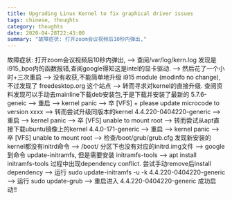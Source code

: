 ```yaml
---
title: Upgrading Linux Kernel to fix graphical driver issues
tags: chinese, thoughts
category: thoughts
date: 2020-04-28T22:43:00
summary: "故障症状: 打开zoom会议视频后10秒内弹出,"
---
```


故障症状: 打开zoom会议视频后10秒内弹出,
--> 查阅/var/log/kern.log 发现是i915_bpo内的函数报错,查阅google得知这是intel的显卡驱动.
--> 然后花了一个小时+三次重启 --> 没有收获,不能简单地升级 i915 module (modinfo no change), 不过发现了 freedesktop.org 这个站点
--> 转而寻求对kernel的直接升级. 查阅资料发现可以手动去mainline下载deb安装包,于是下载并安装了最新的 5.7.6-geneic
--> 重启 --> kernel panic --> 卒 [VFS] + please update microcode to version xxxx
--> 转而尝试升级同版本的kernel 4.4.220-0404220-generic
--> 重启 --> kernel panic --> 卒 [VFS] unable to mount root
--> 转而尝试从apt直接下载ubuntu镜像上的kernel 4.4.0-171-generic
--> 重启 --> kernel panic --> 卒 [VFS] unable to mount root
--> 检查/boot/grub/grub.cfg 发现新安装的kernel都没有initrd命令
--> /boot/ 分区下也没有对应的initrd.img文件
--> google到命令 update-initramfs, 但是需要安装 initramfs-tools
--> apt install initramfs-tools 过程中出现dependency conflict. 尝试手动remove后install dependency
--> 运行 sudo update-initramfs -u -k 4.4.220-0404220-generic
--> 运行 sudo update-grub
--> 重启进入 4.4.220-0404220-generic 成功启动!!
